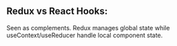 ## Redux vs React Hooks:
Seen as complements. Redux manages global state while useContext/useReducer handle local component state.
